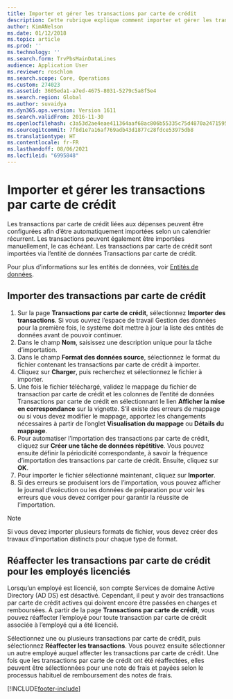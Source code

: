 ```yaml
---
title: Importer et gérer les transactions par carte de crédit
description: Cette rubrique explique comment importer et gérer les transactions par carte de crédit liées aux dépenses. Ces transactions peuvent être configurées de manière à être automatiquement importées selon un calendrier récurrent, ou elles peuvent être importées manuellement si nécessaire.
author: KimANelson
ms.date: 01/12/2018
ms.topic: article
ms.prod: ''
ms.technology: ''
ms.search.form: TrvPbsMainDataLines
audience: Application User
ms.reviewer: roschlom
ms.search.scope: Core, Operations
ms.custom: 274023
ms.assetid: 3605eda1-a7ed-4675-8031-5279c5a8f5e4
ms.search.region: Global
ms.author: suvaidya
ms.dyn365.ops.version: Version 1611
ms.search.validFrom: 2016-11-30
ms.openlocfilehash: c3a53d2ae4eae411364aaf68ac806b55335c75d4870a24715954ccae327f4358
ms.sourcegitcommit: 7f8d1e7a16af769adb43d1877c28fdce53975db8
ms.translationtype: HT
ms.contentlocale: fr-FR
ms.lasthandoff: 08/06/2021
ms.locfileid: "6995848"
---
```

# <a name="import-and-maintain-credit-card-transactions"></a>Importer et gérer les transactions par carte de crédit

Les transactions par carte de crédit liées aux dépenses peuvent être configurées afin d’être automatiquement importées selon un calendrier récurrent. Les transactions peuvent également être importées manuellement, le cas échéant. Les transactions par carte de crédit sont importées via l’entité de données Transactions par carte de crédit.

Pour plus d’informations sur les entités de données, voir [Entités de données](/dynamics365/fin-ops-core/dev-itpro/data-entities/data-entities).

## <a name="import-credit-card-transactions"></a>Importer des transactions par carte de crédit

1. Sur la page **Transactions par carte de crédit**, sélectionnez **Importer des transactions**. Si vous ouvrez l’espace de travail Gestion des données pour la première fois, le système doit mettre à jour la liste des entités de données avant de pouvoir continuer.
2. Dans le champ **Nom**, saisissez une description unique pour la tâche d’importation.
3. Dans le champ **Format des données source**, sélectionnez le format du fichier contenant les transactions par carte de crédit à importer.
4. Cliquez sur **Charger**, puis recherchez et sélectionnez le fichier à importer.
5. Une fois le fichier téléchargé, validez le mappage du fichier de transaction par carte de crédit et les colonnes de l’entité de données Transactions par carte de crédit en sélectionnant le lien **Afficher la mise en correspondance** sur la vignette. S’il existe des erreurs de mappage ou si vous devez modifier le mappage, apportez les changements nécessaires à partir de l’onglet **Visualisation du mappage** ou **Détails du mappage**.
6. Pour automatiser l’importation des transactions par carte de crédit, cliquez sur **Créer une tâche de données répétitive**. Vous pouvez ensuite définir la périodicité correspondante, à savoir la fréquence d’importation des transactions par carte de crédit. Ensuite, cliquez sur **OK**.
7. Pour importer le fichier sélectionné maintenant, cliquez sur **Importer**.
8. Si des erreurs se produisent lors de l’importation, vous pouvez afficher le journal d’exécution ou les données de préparation pour voir les erreurs que vous devez corriger pour garantir la réussite de l’importation.

> [!NOTE]
> Si vous devez importer plusieurs formats de fichier, vous devez créer des travaux d’importation distincts pour chaque type de format.

## <a name="reassign-the-credit-card-transactions-for-terminated-employees"></a>Réaffecter les transactions par carte de crédit pour les employés licenciés

Lorsqu’un employé est licencié, son compte Services de domaine Active Directory (AD DS) est désactivé. Cependant, il peut y avoir des transactions par carte de crédit actives qui doivent encore être passées en charges et remboursées. À partir de la page **Transactions par carte de crédit**, vous pouvez réaffecter l’employé pour toute transaction par carte de crédit associée à l’employé qui a été licencié.

Sélectionnez une ou plusieurs transactions par carte de crédit, puis sélectionnez **Réaffecter les transactions**. Vous pouvez ensuite sélectionner un autre employé auquel affecter les transactions par carte de crédit. Une fois que les transactions par carte de crédit ont été réaffectées, elles peuvent être sélectionnées pour une note de frais et payées selon le processus habituel de remboursement des notes de frais.


[!INCLUDE[footer-include](../includes/footer-banner.md)]